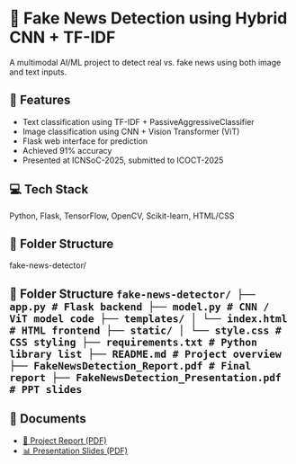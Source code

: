 # 🧠 Fake News Detection using Hybrid CNN + TF-IDF

A multimodal AI/ML project to detect real vs. fake news using both image and text inputs.

## 🔧 Features
- Text classification using TF-IDF + PassiveAggressiveClassifier
- Image classification using CNN + Vision Transformer (ViT)
- Flask web interface for prediction
- Achieved 91% accuracy
- Presented at ICNSoC-2025, submitted to ICOCT-2025

## 💻 Tech Stack
Python, Flask, TensorFlow, OpenCV, Scikit-learn, HTML/CSS

## 📁 Folder Structure
fake-news-detector/
## 📁 Folder Structure ``` fake-news-detector/ ├── app.py # Flask backend ├── model.py # CNN / ViT model code ├── templates/ │ └── index.html # HTML frontend ├── static/ │ └── style.css # CSS styling ├── requirements.txt # Python library list ├── README.md # Project overview ├── FakeNewsDetection_Report.pdf # Final report ├── FakeNewsDetection_Presentation.pdf # PPT slides ```

## 📄 Documents

- [📘 Project Report (PDF)](FakeNewsDetection_Report.pdf)
- [📊 Presentation Slides (PDF)](FakeNewsDetection_Presentation.pdf)
